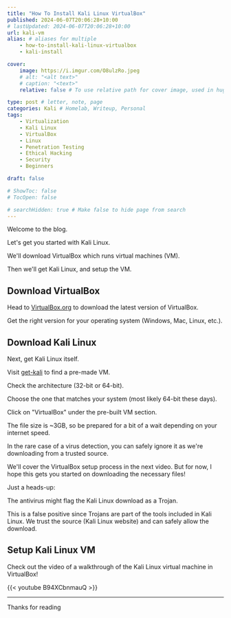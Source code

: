 ```yaml
---
title: "How To Install Kali Linux VirtualBox"
published: 2024-06-07T20:06:28+10:00
# lastUpdated: 2024-06-07T20:06:28+10:00
url: kali-vm
alias: # aliases for multiple
    - how-to-install-kali-linux-virtualbox
    - kali-install

cover:
    image: https://i.imgur.com/O8ulzRo.jpeg
    # alt: "<alt text>"
    # caption: "<text>"
    relative: false # To use relative path for cover image, used in hugo Page-bundles 

type: post # letter, note, page
categories: Kali # Homelab, Writeup, Personal
tags:
    - Virtualization
    - Kali Linux
    - VirtualBox
    - Linux
    - Penetration Testing
    - Ethical Hacking
    - Security
    - Beginners

draft: false

# ShowToc: false
# TocOpen: false

# searchHidden: true # Make false to hide page from search
---
```


Welcome to the blog.

Let's get you started with Kali Linux.

We'll download VirtualBox which runs virtual machines (VM).

Then we'll get Kali Linux, and setup the VM.

## Download VirtualBox 

Head to [VirtualBox.org](https://www.virtualbox.org/) to download the latest version of VirtualBox. 

Get the right version for your operating system (Windows, Mac, Linux, etc.).

## Download Kali Linux

Next, get Kali Linux itself. 

Visit [get-kali](https://www.kali.org/get-kali/) to find a pre-made VM.

Check the architecture (32-bit or 64-bit). 

Choose the one that matches your system (most likely 64-bit these days).

Click on "VirtualBox" under the pre-built VM section.

The file size is ~3GB, so be prepared for a bit of a wait depending on your internet speed.

In the rare case of a virus detection, you can safely ignore it as we're downloading from a trusted source.

We'll cover the VirtualBox setup process in the next video. But for now, I hope this gets you started on downloading the necessary files!

Just a heads-up:

The antivirus might flag the Kali Linux download as a Trojan. 

This is a false positive since Trojans are part of the tools included in Kali Linux.
We trust the source (Kali Linux website) and can safely allow the download.

## Setup Kali Linux VM

Check out the video of a walkthrough of the Kali Linux virtual machine in VirtualBox!

{{< youtube B94XCbnmauQ >}}

---

Thanks for reading
